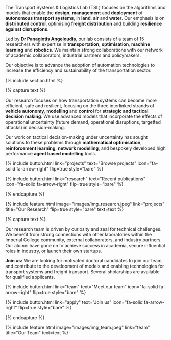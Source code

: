 ---
---

The Transport Systems & Logistics Lab (TSL) focuses on the algorithms and models that enable the **design**, **management** and **deployment** of **autonomous transport systems**, in **land**, **air** and **water**. Our emphasis is on  **distributed control**, optimising **freight distribution** and building **resilience against disruptions**.

Led by [**Dr Panagiotis Angeloudis**](https://www.imperial.ac.uk/people/p.angeloudis), our lab consists of a team of 15 researchers with expertise in **transportation**, **optimisation**, **machine learning** and **robotics**. We maintain strong collaborations with our network of academic collaborators, industrial partners and policymakers.

Our objective is to advance the adoption of automation technologies to increase the efficiency and sustainability of the transportation sector.

<!-- {%
  include button.html
  type="docs"
  link="https://greene-lab.gitbook.io/lab-website-template-docs"
%}
{%
  include button.html
  type="github"
  text="On GitHub"
  link="greenelab/lab-website-template"
%} -->

{% include section.html %}



{% capture text %}

Our research focuses on how transportation systems can become more efficient, safe and resilient, focusing on the three interlinked strands of **vehicle autonomy**, **modelling** and **control** for **strategic and tactical decision making**. We use advanced models that incorporate the effects of operational uncertainty (future demand, operational disruptions, targetted attacks) in decision-making. 

Our work on tactical decision-making under uncertainty has sought solutions to these problems through **mathematical optimisation**, **reinforcement learning**, **network modelling**, and bespokely developed high performance **agent based modelling** tools.

{%
  include button.html
  link="projects"
  text="Browse projects"
  icon="fa-solid fa-arrow-right"
  flip=true
  style="bare"
%}

{%
  include button.html
  link="research"
  text="Recent publications"
  icon="fa-solid fa-arrow-right"
  flip=true
  style="bare"
%}


{% endcapture %}

{%
  include feature.html
  image="images/img_research.jpeg"
  link="projects"
  title="Our Research"
  flip=true
  style="bare"
  text=text
%}

{% capture text %}

Our research team is driven by curiosity and zeal for technical challenges. We benefit from strong connections with other laboratories within the Imperial College community, external collaborators, and industry partners. Our alumni have gone on to achieve success in academia, secure influential roles in industry, or launch their own startups.

**Join us:** We are looking for motivated doctoral candidates to join our team, and contribute to the development of models and enabling technologies for transport systems and freight transport. Several sholarships are available for qualified applicants.

{%
  include button.html
  link="team"
  text="Meet our team"
  icon="fa-solid fa-arrow-right"
  flip=true
  style="bare"
%}

{%
  include button.html
  link="apply"
  text="Join us"
  icon="fa-solid fa-arrow-right"
  flip=true
  style="bare"
%}


{% endcapture %}

{%
  include feature.html
  image="images/img_team.jpeg"
  link="team"
  title="Our Team"
  text=text
%}
